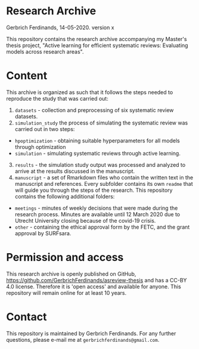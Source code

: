 # Research Archive 
Gerbrich Ferdinands, 14-05-2020. version x 

This repository contains the research archive accompanying my Master's thesis project, "Active learning for efficient systematic reviews: Evaluating models across research areas". 

# Content
This archive is organized as such that it follows the steps needed to reproduce the study that was carried out:

1. `datasets` -  collection and preprocessing of six systematic review datasets.
2. `simulation_study` the process of simulating the systematic review was carried out in two steps:
  - `hpoptimization` - obtaining suitable hyperparameters for all models through optimization
  - `simulation` - simulating systematic reviews through active learning.
3. `results` - the simulation study output was processed and analyzed to arrive at the results discussed in the manuscript. 
4. `manuscript` - a set of Rmarkdown files who contain the written text in the manuscript and references. 
Every subfolder contains its own `readme` that will guide you through the steps of the research. 
This repository contains the following additional folders: 

- `meetings` - minutes of weekly decisions that were made during the research process. Minutes are available until 12 March 2020 due to Utrecht University closing because of the covid-19 crisis. 
- `other` - containing the ethical approval form by the FETC, and the grant approval by SURFsara.

# Permission and access
This research archive is openly published on GitHub, https://github.com/GerbrichFerdinands/asreview-thesis and has a CC-BY 4.0 license. Therefore it is 'open access' and available for anyone. This repository will remain online for at least 10 years. 

# Contact
This repository is maintained by Gerbrich Ferdinands. For any further questions, please e-mail me at  `gerbrichferdinands@gmail.com`.